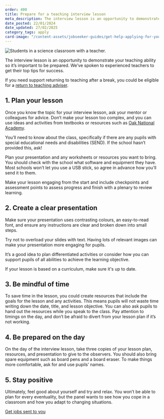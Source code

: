 ```yaml
---
order: 400
title: Prepare for a teaching interview lesson
meta_description: The interview lesson is an opportunity to demonstrate your teaching ability so it’s important to be prepared. We’ve spoken to experienced teachers to get their top tips for success.
date_posted: 22/01/2024
date_updated: 27/02/2025
category_tags: apply
card-image: "/content-assets/jobseeker-guides/get-help-applying-for-your-teaching-role/prepare-for-your-teaching-interview-lesson.jpg"
---
```


![Students in a science classroom with a teacher.](/content-assets/jobseeker-guides/get-help-applying-for-your-teaching-role/prepare-for-your-teaching-interview-lesson.jpg)

The interview lesson is an opportunity to demonstrate your teaching ability so it’s important to be prepared. We’ve spoken to experienced teachers to get their top tips for success.

If you need support returning to teaching after a break, you could be eligible for a [return to teaching adviser](https://getintoteaching.education.gov.uk/landing/return-to-teaching-advisers).

## 1. Plan your lesson
Once you know the topic for your interview lesson, ask your mentor or colleagues for advice. Don’t make your lesson too complex, and you can use ideas and activities from textbooks or resources such as [Oak National Academy](https://www.thenational.academy/). 

You’ll need to know about the class, specifically if there are any pupils with special educational needs and disabilities (SEND). If the school hasn’t provided this, ask!

Plan your presentation and any worksheets or resources you want to bring. You should check with the school what software and equipment they have. Most schools won’t let you use a USB stick, so agree in advance how you’ll send it to them.

Make your lesson engaging from the start and include checkpoints and assessment points to assess progress and finish with a plenary to review learning.

## 2. Create a clear presentation
Make sure your presentation uses contrasting colours, an easy-to-read font, and ensure any instructions are clear and broken down into small steps. 

Try not to overload your slides with text. Having lots of relevant images can make your presentation more engaging for pupils. 

It’s a good idea to plan differentiated activities or consider how you can support pupils of all abilities to achieve the learning objective. 

If your lesson is based on a curriculum, make sure it's up to date.

## 3. Be mindful of time
To save time in the lesson, you could create resources that include the goals for the lesson and any activities. This means pupils will not waste time writing down the date, title, and lesson objective. You can also ask pupils to hand out the resources while you speak to the class. Pay attention to timings on the day, and don’t be afraid to divert from your lesson plan if it’s not working.

## 4. Be prepared on the day
On the day of the interview lesson, take three copies of your lesson plan, resources, and presentation to give to the observers. You should also bring spare equipment such as board pens and a board eraser. To make things more comfortable, ask for and use pupils’ names.

## 5. Stay positive
Ultimately, feel good about yourself and try and relax. You won’t be able to plan for every eventuality, but the panel wants to see how you cope in a classroom and how you adapt to changing situations. 

<a href="https://teaching-vacancies.service.gov.uk/subscriptions/new" class="govuk-button">Get jobs sent to you</a>
